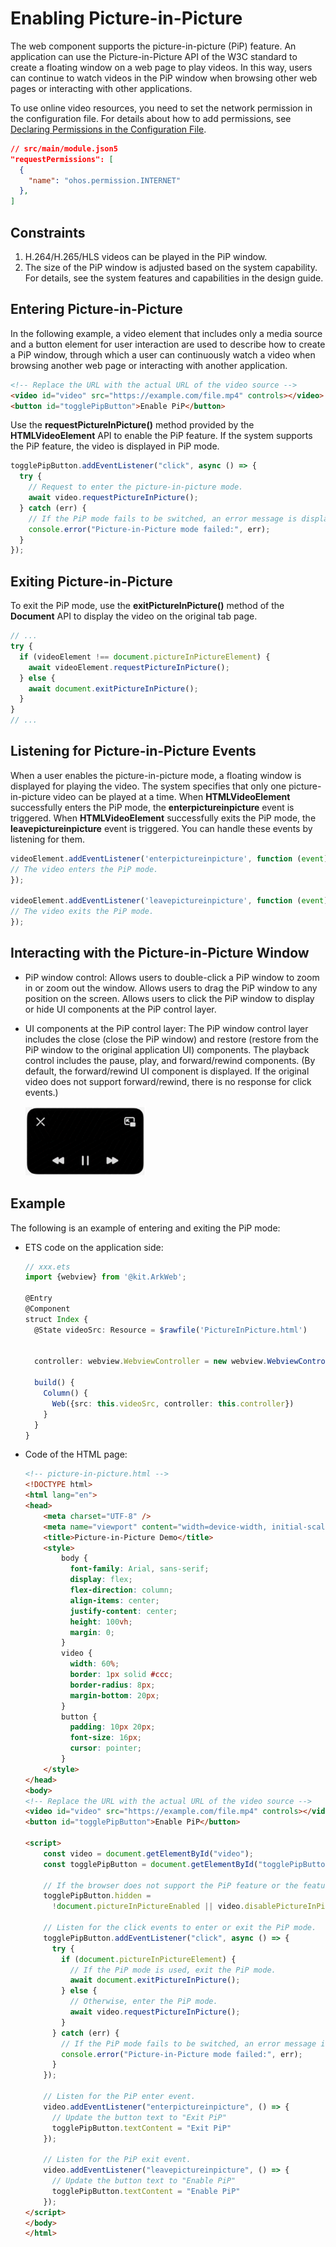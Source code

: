 # Enabling Picture-in-Picture
The web component supports the picture-in-picture (PiP) feature. An application can use the Picture-in-Picture API of the W3C standard to create a floating window on a web page to play videos. In this way, users can continue to watch videos in the PiP window when browsing other web pages or interacting with other applications. 

To use online video resources, you need to set the network permission in the configuration file. For details about how to add permissions, see [Declaring Permissions in the Configuration File](../security/AccessToken/declare-permissions.md).

```json
// src/main/module.json5
"requestPermissions": [
  {
    "name": "ohos.permission.INTERNET"
  },
]
```

## Constraints
1. H.264/H.265/HLS videos can be played in the PiP window. 
2. The size of the PiP window is adjusted based on the system capability. For details, see the system features and capabilities in the design guide.

## Entering Picture-in-Picture

In the following example, a video element that includes only a media source and a button element for user interaction are used to describe how to create a PiP window, through which a user can continuously watch a video when browsing another web page or interacting with another application.

```html
<!-- Replace the URL with the actual URL of the video source -->
<video id="video" src="https://example.com/file.mp4" controls></video>
<button id="togglePipButton">Enable PiP</button>
```

Use the **requestPictureInPicture()** method provided by the **HTMLVideoElement** API to enable the PiP feature. If the system supports the PiP feature, the video is displayed in PiP mode.

```js
togglePipButton.addEventListener("click", async () => {
  try {
    // Request to enter the picture-in-picture mode.
    await video.requestPictureInPicture();
  } catch (err) {
    // If the PiP mode fails to be switched, an error message is displayed.
    console.error("Picture-in-Picture mode failed:", err);
  }
});
```

## Exiting Picture-in-Picture

To exit the PiP mode, use the **exitPictureInPicture()** method of the **Document** API to display the video on the original tab page.

```js
// ...
try {
  if (videoElement !== document.pictureInPictureElement) {
    await videoElement.requestPictureInPicture();
  } else {
    await document.exitPictureInPicture();
  }
}
// ...
```

## Listening for Picture-in-Picture Events

When a user enables the picture-in-picture mode, a floating window is displayed for playing the video. The system specifies that only one picture-in-picture video can be played at a time.
When **HTMLVideoElement** successfully enters the PiP mode, the **enterpictureinpicture** event is triggered. When **HTMLVideoElement** successfully exits the PiP mode, the **leavepictureinpicture** event is triggered.
You can handle these events by listening for them.


```js
videoElement.addEventListener('enterpictureinpicture', function (event) {
// The video enters the PiP mode.
});

videoElement.addEventListener('leavepictureinpicture', function (event) {
// The video exits the PiP mode.
});
```

## Interacting with the Picture-in-Picture Window

* PiP window control: 
  Allows users to double-click a PiP window to zoom in or zoom out the window. 
  Allows users to drag the PiP window to any position on the screen. 
  Allows users to click the PiP window to display or hide UI components at the PiP control layer. 

* UI components at the PiP control layer: 
  The PiP window control layer includes the close (close the PiP window) and restore (restore from the PiP window to the original application UI) components. 
  The playback control includes the pause, play, and forward/rewind components. (By default, the forward/rewind UI component is displayed. If the original video does not support forward/rewind, there is no response for click events.)
  
  ![web-picture-in-picture](figures/web-picture-in-picture-ui.png)


## Example

The following is an example of entering and exiting the PiP mode:

* ETS code on the application side:

  ```ts
  // xxx.ets
  import {webview} from '@kit.ArkWeb';

  @Entry
  @Component
  struct Index {
    @State videoSrc: Resource = $rawfile('PictureInPicture.html')


    controller: webview.WebviewController = new webview.WebviewController()

    build() {
      Column() {
        Web({src: this.videoSrc, controller: this.controller})
      }
    }
  }
  ```

* Code of the HTML page:

  ```html
  <!-- picture-in-picture.html -->
  <!DOCTYPE html>
  <html lang="en">
  <head>
      <meta charset="UTF-8" />
      <meta name="viewport" content="width=device-width, initial-scale=1.0" />
      <title>Picture-in-Picture Demo</title>
      <style>
          body {
            font-family: Arial, sans-serif;
            display: flex;
            flex-direction: column;
            align-items: center;
            justify-content: center;
            height: 100vh;
            margin: 0;
          }
          video {
            width: 60%;
            border: 1px solid #ccc;
            border-radius: 8px;
            margin-bottom: 20px;
          }
          button {
            padding: 10px 20px;
            font-size: 16px;
            cursor: pointer;
          }
      </style>
  </head>
  <body>
  <!-- Replace the URL with the actual URL of the video source -->
  <video id="video" src="https://example.com/file.mp4" controls></video>
  <button id="togglePipButton">Enable PiP</button>

  <script>
      const video = document.getElementById("video");
      const togglePipButton = document.getElementById("togglePipButton");

      // If the browser does not support the PiP feature or the feature is disabled, the button is hidden.
      togglePipButton.hidden =
        !document.pictureInPictureEnabled || video.disablePictureInPicture;

      // Listen for the click events to enter or exit the PiP mode.
      togglePipButton.addEventListener("click", async () => {
        try {
          if (document.pictureInPictureElement) {
            // If the PiP mode is used, exit the PiP mode.
            await document.exitPictureInPicture();
          } else {
            // Otherwise, enter the PiP mode.
            await video.requestPictureInPicture();
          }
        } catch (err) {
          // If the PiP mode fails to be switched, an error message is displayed.
          console.error("Picture-in-Picture mode failed:", err);
        }
      });

      // Listen for the PiP enter event.
      video.addEventListener("enterpictureinpicture", () => {
        // Update the button text to "Exit PiP"
        togglePipButton.textContent = "Exit PiP"
      });

      // Listen for the PiP exit event.
      video.addEventListener("leavepictureinpicture", () => {
        // Update the button text to "Enable PiP"
        togglePipButton.textContent = "Enable PiP"
      });
  </script>
  </body>
  </html>
  ```
